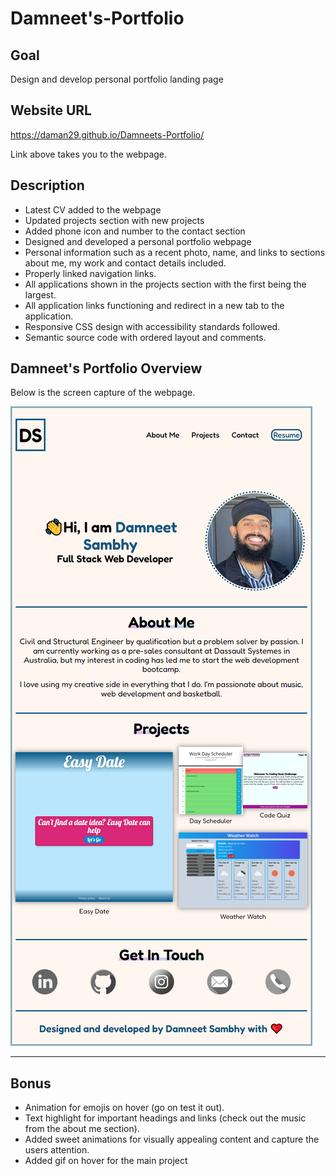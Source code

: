 # Damneet's-Portfolio

## Goal
Design and develop personal portfolio landing page

## Website URL
https://daman29.github.io/Damneets-Portfolio/

Link above takes you to the webpage.

## Description

- Latest CV added to the webpage
- Updated projects section with new projects
- Added phone icon and number to the contact section
- Designed and developed a personal portfolio webpage
- Personal information such as a recent photo, name, and links to sections about me, my work and contact details included.
- Properly linked navigation links.
- All applications shown in the projects section with the first being the largest.
- All application links functioning and redirect in a new tab to the application.
- Responsive CSS design with accessibility standards followed.
- Semantic source code with ordered layout and comments.


## Damneet's Portfolio Overview
Below is the screen capture of the webpage.

![Screen capture of Damneet's portfolio webpage. Contains full webpage including title and content.](assets/images/screenshot.png)

---

## Bonus
- Animation for emojis on hover (go on test it out).
- Text highlight for important headings and links (check out the music from the about me section).
- Added sweet animations for visually appealing content and capture the users attention.
- Added gif on hover for the main project